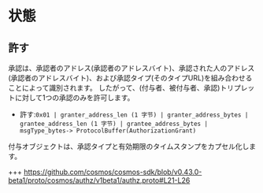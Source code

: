 # 状態

## 許す

承認は、承認者のアドレス(承認者のアドレスバイト)、承認された人のアドレス(承認者のアドレスバイト)、および承認タイプ(そのタ​​イプURL)を組み合わせることによって識別されます。 したがって、(付与者、被付与者、承認)トリプレットに対して1つの承認のみを許可します。

- 許す:`0x01 | granter_address_len (1 字节) | granter_address_bytes | grantee_address_len (1 字节) | grantee_address_bytes | msgType_bytes-> ProtocolBuffer(AuthorizationGrant)`

付与オブジェクトは、承認タイプと有効期限のタイムスタンプをカプセル化します。

+++ https://github.com/cosmos/cosmos-sdk/blob/v0.43.0-beta1/proto/cosmos/authz/v1beta1/authz.proto#L21-L26 